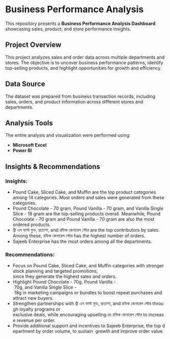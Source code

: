 # Business Performance Analysis

This repository presents a **Business Performance Analysis Dashboard** showcasing sales, product, and store performance insights.

## Project Overview

This project analyzes sales and order data across multiple departments and stores. The objective is to uncover business performance patterns, identify top-selling products, and highlight opportunities for growth and efficiency.

## Data Source

The dataset was prepared from business transaction records, including sales, orders, and product information across different stores and departments.

## Analysis Tools

The entire analysis and visualization were performed using:

- **Microsoft Excel** 
- **Power BI** 

## Insights & Recommendations

###  Insights:

- Pound Cake, Sliced Cake, and Muffin are the top product categories among 14 categories. Most orders and sales were generated from these categories.
- Pound Chocolate - 70 gram, Pound Vanilla - 70 gram, and Vanilla Single Slice - 18 gram are the top-selling products overall. Meanwhile, Pound Chocolate - 70 gram and Pound Vanilla - 70 gram are also the most ordered products.
- থ্রী এস ফাস্ট ফুড, প্রত্যাশা, and রফিক জেনারেল স্টোর are the top contributors by sales. Among these, রফিক জেনারেল স্টোর has the highest number of orders.
- Sajeeb Enterprise has the most orders among all the departments.

###  Recommendations:

- Focus on Pound Cake, Sliced Cake, and Muffin categories with stronger stock planning and targeted promotions, 
since they generate the highest sales and orders.
- Highlight Pound Chocolate - 70g, Pound Vanilla - 70g, and Vanilla Single Slice - 18g in marketing campaigns or bundles to boost repeat purchases and attract new buyers.
- Strengthen partnerships with থ্রী এস ফাস্ট ফুড, প্রত্যাশা, and রফিক জেনারেল স্টোর through loyalty programs or 
exclusive deals, while encouraging upselling in রফিক জেনারেল স্টোর to increase revenue per order.
- Provide additional support and incentives to Sajeeb Enterprise, the top department by order volume, to sustain 
growth and improve order value.


